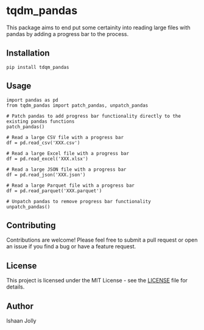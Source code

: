 # tqdm_pandas 

This package aims to end put some certainity into reading large files with pandas 
by adding a progress bar to the process. 


## Installation

```
pip install tdqm_pandas
```

## Usage

```
import pandas as pd
from tqdm_pandas import patch_pandas, unpatch_pandas 

# Patch pandas to add progress bar functionality directly to the existing pandas functions
patch_pandas()

# Read a large CSV file with a progress bar
df = pd.read_csv('XXX.csv')

# Read a large Excel file with a progress bar
df = pd.read_excel('XXX.xlsx')

# Read a large JSON file with a progress bar
df = pd.read_json('XXX.json')

# Read a large Parquet file with a progress bar
df = pd.read_parquet('XXX.parquet')

# Unpatch pandas to remove progress bar functionality       
unpatch_pandas()

```
## Contributing 
Contributions are welcome! Please feel free to submit a pull request or open an issue if you find a bug or have a feature request.

## License
This project is licensed under the MIT License - see the [LICENSE](LICENSE) file for details.

## Author   
Ishaan Jolly
